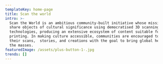 ```yaml
---
templateKey: home-page
title: Scan the world
intro: >-
  Scan the World is an ambitious community-built initiative whose mission is to
  share objects of cultural significance using democratised 3D scanning
  technologies, producing an extensive ecosystem of content suitable for 3D
  printing. In making culture accessible, communities are encouraged to share
  their scans,  stories, and creations with the goal to bring global heritage to
  the masses.
featuredImage: /assets/plus-button-1-.jpg
trends: []
---
```


